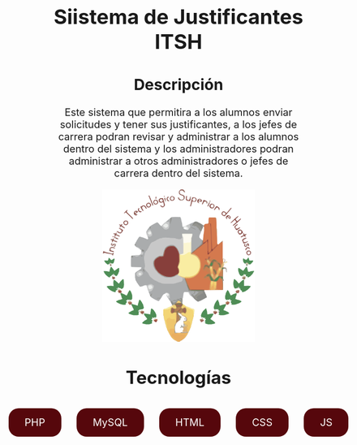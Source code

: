 <h1 style="font-size: 40px; text-align:center"> Siistema de Justificantes ITSH </h1>

<h2 style="font-size: 30px; text-align:center"> Descripción </h2>

<p style="font-size: 20px; text-align:center">Este sistema que permitira a los alumnos enviar solicitudes y tener sus justificantes, a los jefes de carrera podran revisar y administrar a los alumnos dentro del sistema y los administradores podran administrar a otros administradores o jefes de carrera dentro del sistema. </p>

<img src="src/assets/extra/logo.svg" alt="logo de la escuela" width="300" height="300" style= "margin-left: auto; margin-right: auto; display: block;">

<h3 style="font-size: 35px; text-align:center; margin-bottom: 20px"> Tecnologías </h3>

<div style="list-style:none; font-size: 20px; text-align:center; display: flex; flex-direction: row; justify-content: center; gap:30px;">

<p style= "font-size: 20px; background-color: rgb(86, 7, 12); color:white; padding:1rem 2rem; border-radius: 20px"> PHP</p>
<p style= "font-size: 20px; background-color: rgb(86, 7, 12); color:white; padding:1rem 2rem; border-radius: 20px"> MySQL</p>
<p style= "font-size: 20px; background-color: rgb(86, 7, 12); color:white; padding:1rem 2rem; border-radius: 20px"> HTML</p>
<p style= "font-size: 20px; background-color: rgb(86, 7, 12); color:white; padding:1rem 2rem; border-radius: 20px"> CSS</p>
<p style= "font-size: 20px; background-color: rgb(86, 7, 12); color:white; padding:1rem 2rem; border-radius: 20px"> JS</p>

</div>
